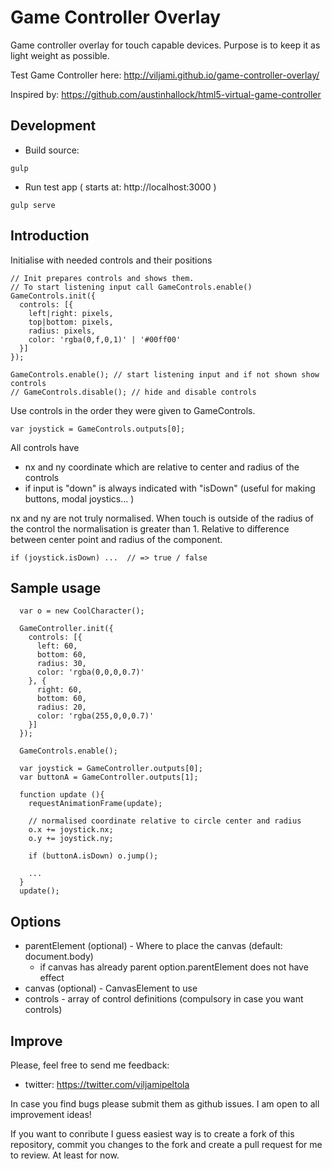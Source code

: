 # Game Controller Overlay

Game controller overlay for touch capable devices. Purpose is to keep it as light weight as possible. 

Test Game Controller here: http://viljami.github.io/game-controller-overlay/

Inspired by: https://github.com/austinhallock/html5-virtual-game-controller

## Development

  * Build source:
```
gulp
```

  * Run test app ( starts at: http://localhost:3000 )
```
gulp serve
```

## Introduction

Initialise with needed controls and their positions

```
// Init prepares controls and shows them. 
// To start listening input call GameControls.enable()
GameControls.init({
  controls: [{
    left|right: pixels,
    top|bottom: pixels,
    radius: pixels,
    color: 'rgba(0,f,0,1)' | '#00ff00'  
  }]
});

GameControls.enable(); // start listening input and if not shown show controls
// GameControls.disable(); // hide and disable controls
```

Use controls in the order they were given to GameControls.

```
var joystick = GameControls.outputs[0];
```

All controls have 
  * nx and ny coordinate which are relative to center and radius of the controls
  * if input is "down" is always indicated with "isDown" (useful for making buttons, modal joystics... )

nx and ny are not truly normalised. When touch is outside of the radius of the control the normalisation is greater than 1. Relative to difference between center point and radius of the component.

```
if (joystick.isDown) ...  // => true / false
```


## Sample usage

``` 
  var o = new CoolCharacter();

  GameController.init({
    controls: [{
      left: 60,
      bottom: 60,
      radius: 30,
      color: 'rgba(0,0,0,0.7)'
    }, {
      right: 60,
      bottom: 60,
      radius: 20,
      color: 'rgba(255,0,0,0.7)'
    }]
  });

  GameControls.enable();

  var joystick = GameController.outputs[0];
  var buttonA = GameController.outputs[1];

  function update (){
    requestAnimationFrame(update);

    // normalised coordinate relative to circle center and radius
    o.x += joystick.nx; 
    o.y += joystick.ny;

    if (buttonA.isDown) o.jump();

    ...
  }
  update();

```

## Options

  * parentElement (optional) - Where to place the canvas (default: document.body) 
    * if canvas has already parent option.parentElement does not have effect
  * canvas (optional) - CanvasElement to use  
  * controls - array of control definitions (compulsory in case you want controls) 

## Improve

Please, feel free to send me feedback:
  * twitter: https://twitter.com/viljamipeltola

In case you find bugs please submit them as github issues. I am open to all improvement ideas! 

If you want to conribute I guess easiest way is to create a fork of this repository, commit you changes to the fork and create a pull request for me to review. At least for now. 


